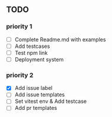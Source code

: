 ## TODO

### priority 1

- [ ] Complete Readme.md with examples
- [ ] Add testcases
- [ ] Test npm link
- [ ] Deployment system

### priority 2

- [X] Add issue label
- [ ] Add issue templates
- [ ] Set vitest env & Add testcase
- [ ] Add pr templates
